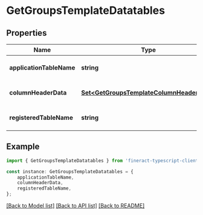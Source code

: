 # GetGroupsTemplateDatatables


## Properties

Name | Type | Description | Notes
------------ | ------------- | ------------- | -------------
**applicationTableName** | **string** |  | [optional] [default to undefined]
**columnHeaderData** | [**Set&lt;GetGroupsTemplateColumnHeaderData&gt;**](GetGroupsTemplateColumnHeaderData.md) |  | [optional] [default to undefined]
**registeredTableName** | **string** |  | [optional] [default to undefined]

## Example

```typescript
import { GetGroupsTemplateDatatables } from 'fineract-typescript-client';

const instance: GetGroupsTemplateDatatables = {
    applicationTableName,
    columnHeaderData,
    registeredTableName,
};
```

[[Back to Model list]](../README.md#documentation-for-models) [[Back to API list]](../README.md#documentation-for-api-endpoints) [[Back to README]](../README.md)
